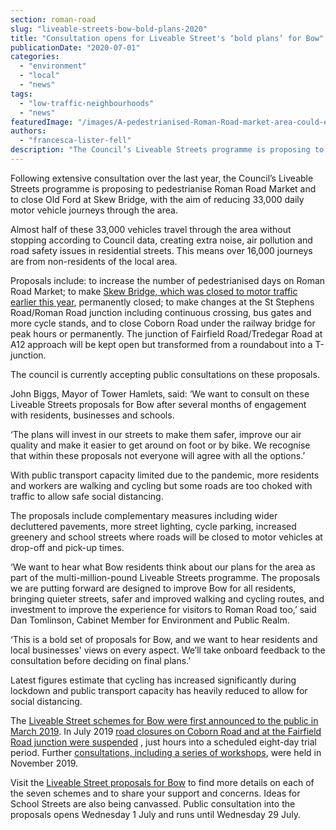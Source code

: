 ```yaml
---
section: roman-road
slug: "liveable-streets-bow-bold-plans-2020"
title: "Consultation opens for Liveable Street's ‘bold plans’ for Bow"
publicationDate: "2020-07-01"
categories: 
  - "environment"
  - "local"
  - "news"
tags: 
  - "low-traffic-neighbourhoods"
  - "news"
featuredImage: "/images/A-pedestrianised-Roman-Road-market-area-could-encourage-residents-to-walk-and-cycle-more-of-their-journeys-3-1.jpg"
authors: 
  - "francesca-lister-fell"
description: "The Council’s Liveable Streets programme is proposing to pedestrianise parts of Roman Road, Bow, and to close Old Ford at Skew Bridge – have your say on it."
---
```


Following extensive consultation over the last year, the Council’s Liveable Streets programme is proposing to pedestrianise Roman Road Market and to close Old Ford at Skew Bridge, with the aim of reducing 33,000 daily motor vehicle journeys through the area.

Almost half of these 33,000 vehicles travel through the area without stopping according to Council data, creating extra noise, air pollution and road safety issues in residential streets. This means over 16,000 journeys are from non-residents of the local area.

Proposals include: to increase the number of pedestrianised days on Roman Road Market; to make [Skew Bridge, which was closed to motor traffic earlier this year](https://romanroadlondon.com/skew-bridge-old-ford-road-closure-open-letter/), permanently closed; to make changes at the St Stephens Road/Roman Road junction including continuous crossing, bus gates and more cycle stands, and to close Coborn Road under the railway bridge for peak hours or permanently. The junction of Fairfield Road/Tredegar Road at A12 approach will be kept open but transformed from a roundabout into a T-junction.

The council is currently accepting public consultations on these proposals.

John Biggs, Mayor of Tower Hamlets, said: ‘We want to consult on these Liveable Streets proposals for Bow after several months of engagement with residents, businesses and schools. 

‘The plans will invest in our streets to make them safer, improve our air quality and make it easier to get around on foot or by bike. We recognise that within these proposals not everyone will agree with all the options.’

With public transport capacity limited due to the pandemic, more residents and workers are walking and cycling but some roads are too choked with traffic to allow safe social distancing.

The proposals include complementary measures including wider decluttered pavements, more street lighting, cycle parking, increased greenery and school streets where roads will be closed to motor vehicles at drop-off and pick-up times.

‘We want to hear what Bow residents think about our plans for the area as part of the multi-million-pound Liveable Streets programme. The proposals we are putting forward are designed to improve Bow for all residents, bringing quieter streets, safer and improved walking and cycling routes, and investment to improve the experience for visitors to Roman Road too,’ said Dan Tomlinson, Cabinet Member for Environment and Public Realm.

‘This is a bold set of proposals for Bow, and we want to hear residents and local businesses' views on every aspect. We’ll take onboard feedback to the consultation before deciding on final plans.’ 

Latest figures estimate that cycling has increased significantly during lockdown and public transport capacity has heavily reduced to allow for social distancing.

The [Liveable Street schemes for Bow were first announced to the public in March 2019](https://romanroadlondon.com/tfl-plans-3-million-transformation-bow-roman-road/). In July 2019 [road closures on Coborn Road and at the Fairfield Road junction were suspended](https://romanroadlondon.com/liveable-streets-traffic-trial-cancelled/) , just hours into a scheduled eight-day trial period. Further [consultations, including a series of workshops](https://romanroadlondon.com/bow-liveable-streets-workshops-announced/), were held in November 2019.

Visit the [Liveable Street proposals for Bow](https://talk.towerhamlets.gov.uk/LSbow) to find more details on each of the seven schemes and to share your support and concerns. Ideas for School Streets are also being canvassed. Public consultation into the proposals opens Wednesday 1 July and runs until Wednesday 29 July.
